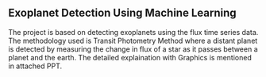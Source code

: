 ## Exoplanet Detection Using Machine Learning


The project is based on detecting exoplanets using the flux time series data. The methodology used is Transit Photometry Method where a distant planet is detected by measuring the change in flux  of a star as it passes between a planet and the earth.
The detailed explaination with Graphics is mentioned in attached PPT.

